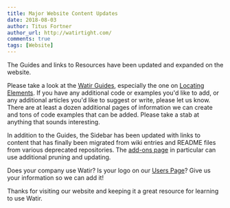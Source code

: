 ```yaml
---
title: Major Website Content Updates
date: 2018-08-03
author: Titus Fortner
author_url: http://watirtight.com/
comments: true
tags: [Website]
---
```


The Guides and links to Resources have been updated and expanded on the website. 

<!--more-->

Please take a look at the [Watir Guides](/guides), especially the one on [Locating Elements](/guides/locating/).
If you have any additional code or examples you'd like to add, or any additional articles you'd like
to suggest or write, please let us know. There are at least a dozen additional pages of information
we can create and tons of code examples that can be added. Please take a stab at anything
that sounds interesting.

In addition to the Guides, the Sidebar has been updated with links to content that has finally been
migrated from wiki entries and README files from various deprecated repositories. The 
  [add-ons page](/add-ons/) in particular can use additional pruning and updating.
  
Does your company use Watir? Is your logo on our [Users Page](/users/)? Give us your information
so we can add it!

Thanks for visiting our website and keeping it a great resource for learning to use Watir.
